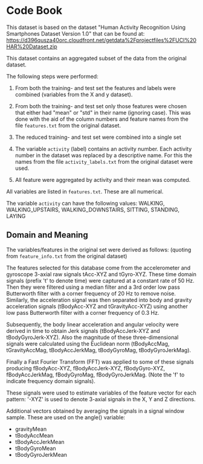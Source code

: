 # Code Book

This dataset is based on the dataset "Human Activity Recognition Using Smartphones Dataset Version 1.0"
that can be found at: <https://d396qusza40orc.cloudfront.net/getdata%2Fprojectfiles%2FUCI%20HAR%20Dataset.zip>

This dataset contains an aggregated subset of the data from the original dataset. 

The following steps were performed:

1.  From both the training- and test set the features and labels were combined
    (variables from the X and y dataset).

2.  From both the training- and test set only those features
    were chosen that either had "mean" or "std" in their name (ignoring case).
    This was done with the aid of the column numbers and feature names
    from the file `features.txt` from the original dataset.

3.  The reduced training- and test set were combined into a single set

4.  The variable `activity` (label) contains an activity number. Each activity
    number in the dataset was replaced by a descriptive name. For this the
    names from the file `activity_labels.txt` from the original dataset were used.

5.  All feature were aggregated by activity and their mean was computed.


All variables are listed in `features.txt`. These are all numerical.

The variable `activity` can have the following values: WALKING, WALKING_UPSTAIRS,  WALKING_DOWNSTAIRS, SITTING, STANDING, LAYING

## Domain and Meaning

The variables/features in the original set were derived as follows: (quoting
from `feature_info.txt` from the original dataset)

The features selected for this database come from the accelerometer and
gyroscope 3-axial raw signals tAcc-XYZ and tGyro-XYZ. These time domain
signals (prefix 't' to denote time) were captured at a constant rate of 50 Hz.
Then they were filtered using a median filter and a 3rd order low pass
Butterworth filter with a corner frequency of 20 Hz to remove noise.
Similarly, the acceleration signal was then separated into body and gravity
acceleration signals (tBodyAcc-XYZ and tGravityAcc-XYZ) using another low pass
Butterworth filter with a corner frequency of 0.3 Hz. 

Subsequently, the body linear acceleration and angular velocity were derived
in time to obtain Jerk signals (tBodyAccJerk-XYZ and tBodyGyroJerk-XYZ). Also
the magnitude of these three-dimensional signals were calculated using the
Euclidean norm (tBodyAccMag, tGravityAccMag, tBodyAccJerkMag, tBodyGyroMag,
tBodyGyroJerkMag). 

Finally a Fast Fourier Transform (FFT) was applied to some of these signals
producing fBodyAcc-XYZ, fBodyAccJerk-XYZ, fBodyGyro-XYZ, fBodyAccJerkMag,
fBodyGyroMag, fBodyGyroJerkMag. (Note the 'f' to indicate frequency domain
signals). 

These signals were used to estimate variables of the feature vector for each
pattern:  '-XYZ' is used to denote 3-axial signals in the X, Y and Z
directions.

Additional vectors obtained by averaging the signals in a signal window sample. These are used on the angle() variable:

- gravityMean
- tBodyAccMean
- tBodyAccJerkMean
- tBodyGyroMean
- tBodyGyroJerkMean



